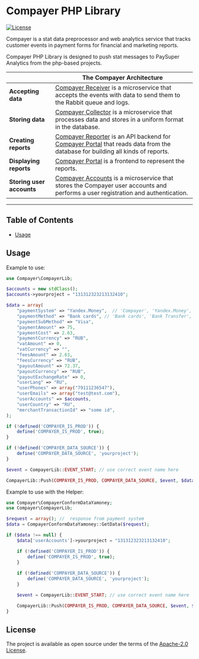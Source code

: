 # Compayer PHP Library

[![License](https://img.shields.io/badge/License-Apache%202.0-blue.svg)](https://opensource.org/licenses/Apache-2.0)

Compayer is a stat data preprocessor and web analytics service that tracks customer events in payment forms for financial and marketing reports.

Compayer PHP Library is designed to push stat messages to PaySuper Analytics from the php-based projects.

| |The Compayer Architecture|
|---|---|
|**Accepting data**|[Compayer Receiver](https://github.com/compayer/compayer-receiver) is a microservice that accepts the events with data to send them to the Rabbit queue and logs.|
|**Storing data**|[Compayer Collector](https://github.com/compayer/compayer-collector) is a microservice that processes data and stores in a uniform format in the database.|
|**Creating reports**|[Compayer Reporter](https://github.com/compayer/compayer-reporter) is an API backend for [Compayer Portal](https://github.com/compayer/compayer-portal) that reads data from the database for building all kinds of reports.|
|**Displaying reports**|[Compayer Portal](https://github.com/compayer/compayer-portal) is a frontend to represent the reports.|
|**Storing user accounts**|[Compayer Accounts](https://github.com/compayer/compayer-accounts) is a microservice that stores the Compayer user accounts and performs a user registration and authentication.|

---

## Table of Contents

- [Usage](#usage)

## Usage

Example to use:

```php
use Compayer\CompayerLib;

$accounts = new stdClass();
$accounts->yourproject = "131312323213132410";

$data = array(
	"paymentSystem" => "Yandex.Money",  // 'Compayer', 'Yandex.Money', 'Xsolla'
	"paymentMethod" => "Bank cards", // 'Bank cards', 'Bank Transfer', 'Cash Payments', 'Cryptocurrency', 'E-payments', 'Mobile Payments', 'Prepaid Cards'
	"paymentSubMethod" => "Visa",
	"paymentAmount" => 75,
	"paymentCost" => 2.63,
	"paymentCurrency" => "RUB",
	"vatAmount" => 0,
	"vatCurrency" => "",
	"feesAmount" => 2.63,
	"feesCurrency" => "RUB",
	"payoutAmount" => 72.37,
	"payoutCurrency" => "RUB",
	"payoutExchangeRate" => 0,
	"userLang" => "RU",
	"userPhones" => array("79111236547"),
	"userEmails" => array("test@test.com"),
	"userAccounts" => $accounts,
	"userCountry" => "RU",
	"merchantTransactionId" => "some id",
);

if (!defined('COMPAYER_IS_PROD')) {
	define('COMPAYER_IS_PROD', true);
}

if (!defined('COMPAYER_DATA_SOURCE')) {
	define('COMPAYER_DATA_SOURCE', 'yourproject');
}

$event = CompayerLib::EVENT_START; // use correct event name here

CompayerLib::Push(COMPAYER_IS_PROD, COMPAYER_DATA_SOURCE, $event, $data);
```

Example to use with the Helper:

```php
use Compayer\CompayerConformDataYamoney;
use Compayer\CompayerLib;

$request = array(); //  response from payment system 
$data = CompayerConformDataYamoney::GetData($request);

if ($data !== null) {
	$data['userAccounts']->yourproject = "131312323213132410";

	if (!defined('COMPAYER_IS_PROD')) {
		define('COMPAYER_IS_PROD', true);
	}
	
    if (!defined('COMPAYER_DATA_SOURCE')) {
		define('COMPAYER_DATA_SOURCE', 'yourproject');
	}

	$event = CompayerLib::EVENT_START; // use correct event name here

	CompayerLib::Push(COMPAYER_IS_PROD, COMPAYER_DATA_SOURCE, $event, $data);
}
```

## License

The project is available as open source under the terms of the [Apache-2.0 License](https://opensource.org/licenses/Apache-2.0).